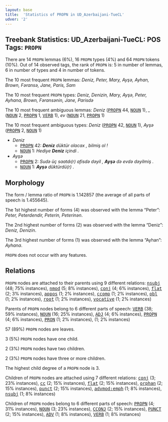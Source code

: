 ```yaml
---
layout: base
title:  'Statistics of PROPN in UD_Azerbaijani-TueCL'
udver: '2'
---
```


## Treebank Statistics: UD_Azerbaijani-TueCL: POS Tags: `PROPN`

There are 14 `PROPN` lemmas (6%), 16 `PROPN` types (4%) and 64 `PROPN` tokens (10%).
Out of 14 observed tags, the rank of `PROPN` is: 5 in number of lemmas, 6 in number of types and 4 in number of tokens.

The 10 most frequent `PROPN` lemmas: <em>Deniz, Peter, Mary, Ayşə, Ayhan, Brown, Fәransә, Jane, Paris, Sam</em>

The 10 most frequent `PROPN` types:  <em>Deniz, Denizin, Mary, Ayşə, Peter, Ayhana, Brown, Fәransәnin, Jane, Parisdә</em>

The 10 most frequent ambiguous lemmas: <em>Deniz</em> (<tt><a href="az_tuecl-pos-PROPN.html">PROPN</a></tt> 44, <tt><a href="az_tuecl-pos-NOUN.html">NOUN</a></tt> 1), <em>_</em> (<tt><a href="az_tuecl-pos-NOUN.html">NOUN</a></tt> 2, <tt><a href="az_tuecl-pos-PROPN.html">PROPN</a></tt> 1, <tt><a href="az_tuecl-pos-VERB.html">VERB</a></tt> 1), <em>ev</em> (<tt><a href="az_tuecl-pos-NOUN.html">NOUN</a></tt> 21, <tt><a href="az_tuecl-pos-PROPN.html">PROPN</a></tt> 1)

The 10 most frequent ambiguous types:  <em>Deniz</em> (<tt><a href="az_tuecl-pos-PROPN.html">PROPN</a></tt> 42, <tt><a href="az_tuecl-pos-NOUN.html">NOUN</a></tt> 1), <em>Ayşə</em> (<tt><a href="az_tuecl-pos-PROPN.html">PROPN</a></tt> 2, <tt><a href="az_tuecl-pos-NOUN.html">NOUN</a></tt> 1)


* <em>Deniz</em>
  * <tt><a href="az_tuecl-pos-PROPN.html">PROPN</a></tt> 42: <em><b>Deniz</b> düktür olacax , bilmiş ol !</em>
  * <tt><a href="az_tuecl-pos-NOUN.html">NOUN</a></tt> 1: <em>Hediye <b>Deniz</b> içindi .</em>
* <em>Ayşə</em>
  * <tt><a href="az_tuecl-pos-PROPN.html">PROPN</a></tt> 2: <em>Sudə üç saatdı(r) afisdə dəyil , <b>Ayşə</b> də evdə dəyilmiş .</em>
  * <tt><a href="az_tuecl-pos-NOUN.html">NOUN</a></tt> 1: <em><b>Ayşə</b> düktürdü(r) .</em>

## Morphology

The form / lemma ratio of `PROPN` is 1.142857 (the average of all parts of speech is 1.455645).

The 1st highest number of forms (4) was observed with the lemma “Peter”: <em>Peter, Peterdendir, Peterin, Peterinәn</em>.

The 2nd highest number of forms (2) was observed with the lemma “Deniz”: <em>Deniz, Denizin</em>.

The 3rd highest number of forms (1) was observed with the lemma “Ayhan”: <em>Ayhana</em>.

`PROPN` does not occur with any features.


## Relations

`PROPN` nodes are attached to their parents using 9 different relations: <tt><a href="az_tuecl-dep-nsubj.html">nsubj</a></tt> (48; 75% instances), <tt><a href="az_tuecl-dep-nmod.html">nmod</a></tt> (5; 8% instances), <tt><a href="az_tuecl-dep-conj.html">conj</a></tt> (4; 6% instances), <tt><a href="az_tuecl-dep-flat.html">flat</a></tt> (2; 3% instances), <tt><a href="az_tuecl-dep-appos.html">appos</a></tt> (1; 2% instances), <tt><a href="az_tuecl-dep-ccomp.html">ccomp</a></tt> (1; 2% instances), <tt><a href="az_tuecl-dep-obl.html">obl</a></tt> (1; 2% instances), <tt><a href="az_tuecl-dep-root.html">root</a></tt> (1; 2% instances), <tt><a href="az_tuecl-dep-vocative.html">vocative</a></tt> (1; 2% instances)

Parents of `PROPN` nodes belong to 6 different parts of speech: <tt><a href="az_tuecl-pos-VERB.html">VERB</a></tt> (38; 59% instances), <tt><a href="az_tuecl-pos-NOUN.html">NOUN</a></tt> (16; 25% instances), <tt><a href="az_tuecl-pos-ADJ.html">ADJ</a></tt> (4; 6% instances), <tt><a href="az_tuecl-pos-PROPN.html">PROPN</a></tt> (4; 6% instances), <tt><a href="az_tuecl-pos-PRON.html">PRON</a></tt> (1; 2% instances),  (1; 2% instances)

57 (89%) `PROPN` nodes are leaves.

3 (5%) `PROPN` nodes have one child.

2 (3%) `PROPN` nodes have two children.

2 (3%) `PROPN` nodes have three or more children.

The highest child degree of a `PROPN` node is 3.

Children of `PROPN` nodes are attached using 7 different relations: <tt><a href="az_tuecl-dep-conj.html">conj</a></tt> (3; 23% instances), <tt><a href="az_tuecl-dep-cc.html">cc</a></tt> (2; 15% instances), <tt><a href="az_tuecl-dep-flat.html">flat</a></tt> (2; 15% instances), <tt><a href="az_tuecl-dep-orphan.html">orphan</a></tt> (2; 15% instances), <tt><a href="az_tuecl-dep-punct.html">punct</a></tt> (2; 15% instances), <tt><a href="az_tuecl-dep-advmod-emph.html">advmod:emph</a></tt> (1; 8% instances), <tt><a href="az_tuecl-dep-nsubj.html">nsubj</a></tt> (1; 8% instances)

Children of `PROPN` nodes belong to 6 different parts of speech: <tt><a href="az_tuecl-pos-PROPN.html">PROPN</a></tt> (4; 31% instances), <tt><a href="az_tuecl-pos-NOUN.html">NOUN</a></tt> (3; 23% instances), <tt><a href="az_tuecl-pos-CCONJ.html">CCONJ</a></tt> (2; 15% instances), <tt><a href="az_tuecl-pos-PUNCT.html">PUNCT</a></tt> (2; 15% instances), <tt><a href="az_tuecl-pos-ADV.html">ADV</a></tt> (1; 8% instances), <tt><a href="az_tuecl-pos-VERB.html">VERB</a></tt> (1; 8% instances)

